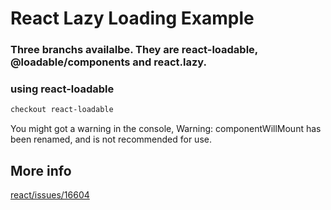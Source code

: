 # React Lazy Loading Example
### Three branchs availalbe.  They are react-loadable, @loadable/components and react.lazy.

### using react-loadable
```bash
checkout react-loadable
```
You might got a warning in the console,
Warning: componentWillMount has been renamed, and is not recommended for use.

## More info

[react/issues/16604](https://github.com/facebook/react/issues/16604#issuecomment-528663101)